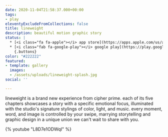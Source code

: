 ```yaml
---
date: 2020-11-04T21:58:37.000+00:00
tags:
- play
eleventyExcludeFromCollections: false
title: lineweight
description: beautiful motion graphic story
status: |
  * [<i class="fa fa-apple"></i> app store](https://apps.apple.com/us/app/lineweight/id1415191501)
  * [<i class="fab fa-google-play"></i> google play](https://play.google.com/store/apps/details?id=com.thelabel.android.lineweight)
    {.buttons}
color: "#222222"
featured:
- template: gallery
  images:
  - /assets/uploads/lineweight-splash.jpg
social: ''

---
```

lineweight is a brand new experience from cipher prime. each of its five chapters showcases a story with a specific emotional focus, illuminated with the studio's signature stylings of color, light, and music. every moment, word, and image is controlled by your swipe, marrying storytelling and graphic design in a unique union we can't wait to share with you.

{% youtube "L8D7e1ODWqI" %}
